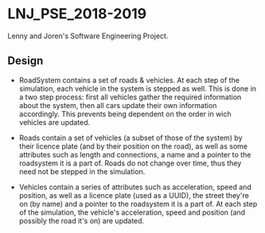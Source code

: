 # LNJ_PSE_2018-2019
Lenny and Joren's Software Engineering Project. 

## Design
- RoadSystem contains a set of roads & vehicles.
At each step of the simulation, each vehicle in the system is stepped as well. This is done in a two step process: first all vehicles gather the required information about the system, then all cars update their own information accordingly. This prevents being dependent on the order in wich vehicles are updated.

- Roads contain a set of vehicles (a subset of those of the system) by their licence plate (and by their position on the road), as well as some attributes such as length and connections, a name and a pointer to the roadsystem it is a part of.
Roads do not change over time, thus they need not be stepped in the simulation.

- Vehicles contain a series of attributes such as acceleration, speed and position, as well as a licence plate (used as a UUID), the street they're on (by name) and a pointer to the roadsystem it is a part of.
At each step of the simulation, the vehicle's acceleration, speed and position (and possibly the road it's on) are updated.